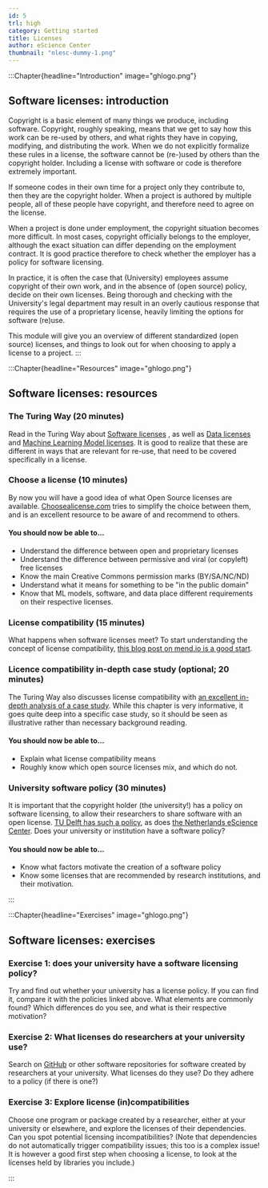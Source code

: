 ```yaml
---
id: 5
trl: high
category: Getting started
title: Licenses
author: eScience Center
thumbnail: "nlesc-dummy-1.png"
---
```


:::Chapter{headline="Introduction" image="ghlogo.png"}
## Software licenses: introduction

Copyright is a basic element of many things we produce, including software. Copyright, roughly speaking, means that we get to say how this work can be re-used by others, and what rights they have in copying, modifying, and distributing the work. When we do not explicitly formalize these rules in a license, the software cannot be (re-)used by others than the copyright holder. Including a license with software or code is therefore extremely important.

If someone codes in their own time for a project only they contribute to, then they are the copyright holder. When a project is authored by multiple people, all of these people have copyright, and therefore need to agree on the license.

When a project is done under employment, the copyright situation becomes more difficult. In most cases, copyright officially belongs to the employer, although the exact situation can differ depending on the employment contract. It is good practice therefore to check whether the employer has a policy for software licensing.

In practice, it is often the case that (University) employees assume copyright of their own work, and in the absence of (open source) policy, decide on their own licenses. Being thorough and checking with the University's legal department may result in an overly cautious response that requires the use of a proprietary license, heavily limiting the options for software (re)use.

This module will give you an overview of different standardized (open source) licenses, and things to look out for when choosing to apply a license to a project.
:::


:::Chapter{headline="Resources" image="ghlogo.png"}
## Software licenses: resources

### The Turing Way (20 minutes)
Read in the Turing Way about [Software licenses](https://the-turing-way.netlify.app/reproducible-research/licensing/licensing-software.html) , as well as [Data licenses](https://the-turing-way.netlify.app/reproducible-research/licensing/licensing-data.html) and [Machine Learning Model licenses](https://the-turing-way.netlify.app/reproducible-research/licensing/licensing-ml.html). It is good to realize that these are different in ways that are relevant for re-use, that need to be covered specifically in a license.

### Choose a license (10 minutes)
By now you will have a good idea of what Open Source licenses are available. [Choosealicense.com](https://choosealicense.com/) tries to simplify the choice between them, and is an excellent resource to be aware of and recommend to others.

#### You should now be able to...
- Understand the difference between open and proprietary licenses
- Understand the difference between permissive and viral (or copyleft) free licenses
- Know the main Creative Commons permission marks (BY/SA/NC/ND)
- Understand what it means for something to be "in the public domain"
- Know that ML models, software, and data place different requirements on their respective licenses.


### License compatibility (15 minutes)
What happens when software licenses meet? To start understanding the concept of license compatibility, [this blog post on mend.io is a good start](https://www.mend.io/resources/blog/license-compatibility/).

### Licence compatibility in-depth case study (optional; 20 minutes)
The Turing Way also discusses license compatibility with [an excellent in-depth analysis of a case study](https://the-turing-way.netlify.app/reproducible-research/licensing/licensing-compatibility.html). While this chapter is very informative, it goes quite deep into a specific case study, so it should be seen as illustrative rather than necessary background reading.

#### You should now be able to...
- Explain what license compatibility means
- Roughly know which open source licenses mix, and which do not.


### University software policy (30 minutes)
It is important that the copyright holder (the university!) has a policy on software licensing, to allow their researchers to share software with an open license. [TU Delft has such a policy](https://zenodo.org/record/4629662), as does [the Netherlands eScience Center](https://guide.esciencecenter.nl/#/best_practices/licensing). Does your university or institution have a software policy?

#### You should now be able to...
- Know what factors motivate the creation of a software policy
- Know some licenses that are recommended by research institutions, and their motivation.


:::

:::Chapter{headline="Exercises" image="ghlogo.png"}
## Software licenses: exercises

### Exercise 1: does your university have a software licensing policy?
Try and find out whether your university has a license policy. If you can find it, compare it with the policies linked above. What elements are commonly found? Which differences do you see, and what is their respective motivation?

### Exercise 2: What licenses do researchers at your university use?
Search on [GitHub](https://github.com/) or other software repositories for software created by researchers at your university. What licenses do they use? Do they adhere to a policy (if there is one?)

### Exercise 3: Explore license (in)compatibilities
Choose one program or package created by a researcher, either at your university or elsewhere, and explore the licenses of their dependencies. Can you spot potential licensing incompatibilities? (Note that dependencies do not automatically trigger compatibility issues; this too is a complex issue! It is however a good first step when choosing a license, to look at the licenses held by libraries you include.)

:::
